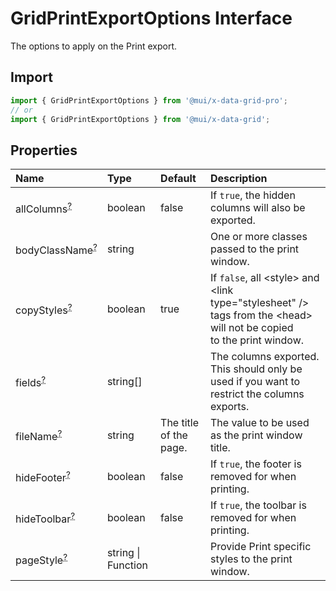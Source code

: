 # GridPrintExportOptions Interface

<p class="description">The options to apply on the Print export.</p>

## Import

```js
import { GridPrintExportOptions } from '@mui/x-data-grid-pro';
// or
import { GridPrintExportOptions } from '@mui/x-data-grid';
```

## Properties

| Name                                                                                            | Type                                              | Default                                                        | Description                                                                                                                                |
| :---------------------------------------------------------------------------------------------- | :------------------------------------------------ | :------------------------------------------------------------- | :----------------------------------------------------------------------------------------------------------------------------------------- |
| <span class="prop-name optional">allColumns<sup><abbr title="optional">?</abbr></sup></span>    | <span class="prop-type">boolean</span>            | <span class="prop-default">false<br /></span>                  | If `true`, the hidden columns will also be exported.                                                                                       |
| <span class="prop-name optional">bodyClassName<sup><abbr title="optional">?</abbr></sup></span> | <span class="prop-type">string</span>             |                                                                | One or more classes passed to the print window.                                                                                            |
| <span class="prop-name optional">copyStyles<sup><abbr title="optional">?</abbr></sup></span>    | <span class="prop-type">boolean</span>            | <span class="prop-default">true<br /></span>                   | If `false`, all &lt;style&gt; and &lt;link type="stylesheet" /&gt; tags from the &lt;head&gt; will not be copied<br />to the print window. |
| <span class="prop-name optional">fields<sup><abbr title="optional">?</abbr></sup></span>        | <span class="prop-type">string[]</span>           |                                                                | The columns exported.<br />This should only be used if you want to restrict the columns exports.                                           |
| <span class="prop-name optional">fileName<sup><abbr title="optional">?</abbr></sup></span>      | <span class="prop-type">string</span>             | <span class="prop-default">The title of the page.<br /></span> | The value to be used as the print window title.                                                                                            |
| <span class="prop-name optional">hideFooter<sup><abbr title="optional">?</abbr></sup></span>    | <span class="prop-type">boolean</span>            | <span class="prop-default">false<br /></span>                  | If `true`, the footer is removed for when printing.                                                                                        |
| <span class="prop-name optional">hideToolbar<sup><abbr title="optional">?</abbr></sup></span>   | <span class="prop-type">boolean</span>            | <span class="prop-default">false<br /></span>                  | If `true`, the toolbar is removed for when printing.                                                                                       |
| <span class="prop-name optional">pageStyle<sup><abbr title="optional">?</abbr></sup></span>     | <span class="prop-type">string \| Function</span> |                                                                | Provide Print specific styles to the print window.                                                                                         |
